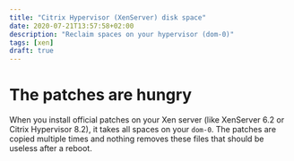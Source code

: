 ```yaml
---
title: "Citrix Hypervisor (XenServer) disk space"
date: 2020-07-21T13:57:58+02:00
description: "Reclaim spaces on your hypervisor (dom-0)"
tags: [xen]
draft: true
---
```


# The patches are hungry

When you install official patches on your Xen server (like XenServer 6.2 or
Citrix Hypervisor 8.2), it takes all spaces on your `dom-0`. The patches are
copied multiple times and nothing removes these files that should be useless
after a reboot.
